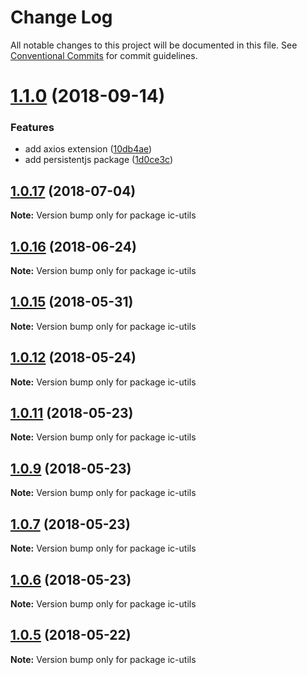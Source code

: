 # Change Log

All notable changes to this project will be documented in this file.
See [Conventional Commits](https://conventionalcommits.org) for commit guidelines.

<a name="1.1.0"></a>
# [1.1.0](https://github.com/xxxxxMiss/ic-utils/tree/master/packages/util/compare/ic-utils@1.0.17...ic-utils@1.1.0) (2018-09-14)


### Features

* add axios extension ([10db4ae](https://github.com/xxxxxMiss/ic-utils/tree/master/packages/util/commit/10db4ae))
* add persistentjs package ([1d0ce3c](https://github.com/xxxxxMiss/ic-utils/tree/master/packages/util/commit/1d0ce3c))




<a name="1.0.17"></a>
## [1.0.17](https://github.com/xxxxxMiss/ic-utils/tree/master/packages/util/compare/ic-utils@1.0.16...ic-utils@1.0.17) (2018-07-04)




**Note:** Version bump only for package ic-utils

<a name="1.0.16"></a>
## [1.0.16](https://github.com/xxxxxMiss/ic-utils/tree/master/packages/util/compare/ic-utils@1.0.15...ic-utils@1.0.16) (2018-06-24)




**Note:** Version bump only for package ic-utils

<a name="1.0.15"></a>
## [1.0.15](https://github.com/xxxxxMiss/ic-utils/tree/master/packages/util/compare/ic-utils@1.0.14...ic-utils@1.0.15) (2018-05-31)




**Note:** Version bump only for package ic-utils

<a name="1.0.12"></a>
## [1.0.12](https://github.com/xxxxxMiss/ic-utils/tree/master/packages/util/compare/ic-utils@1.0.11...ic-utils@1.0.12) (2018-05-24)




**Note:** Version bump only for package ic-utils

<a name="1.0.11"></a>
## [1.0.11](https://github.com/xxxxxMiss/ic-utils/tree/master/packages/util/compare/ic-utils@1.0.9...ic-utils@1.0.11) (2018-05-23)




**Note:** Version bump only for package ic-utils

<a name="1.0.9"></a>
## [1.0.9](https://github.com/xxxxxMiss/ic-utils/tree/master/packages/util/compare/ic-utils@1.0.7...ic-utils@1.0.9) (2018-05-23)




**Note:** Version bump only for package ic-utils

<a name="1.0.7"></a>
## [1.0.7](https://github.com/xxxxxMiss/ic-utils/tree/master/packages/util/compare/ic-utils@1.0.6...ic-utils@1.0.7) (2018-05-23)




**Note:** Version bump only for package ic-utils

<a name="1.0.6"></a>
## [1.0.6](https://github.com/xxxxxMiss/ic-utils/tree/master/packages/util/compare/ic-utils@1.0.5...ic-utils@1.0.6) (2018-05-23)




**Note:** Version bump only for package ic-utils

<a name="1.0.5"></a>
## [1.0.5](https://github.com/xxxxxMiss/ic-utils/tree/master/packages/util/compare/ic-utils@1.0.3...ic-utils@1.0.5) (2018-05-22)




**Note:** Version bump only for package ic-utils
